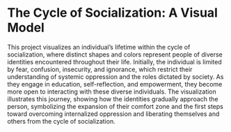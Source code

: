 # The Cycle of Socialization: A Visual Model

This project visualizes an individual’s lifetime within the cycle of socialization, where distinct shapes and colors represent people of diverse identities encountered throughout their life. Initially, the individual is limited by fear, confusion, insecurity, and ignorance, which restrict their understanding of systemic oppression and the roles dictated by society. As they engage in education, self-reflection, and empowerment, they become more open to interacting with these diverse individuals. The visualization illustrates this journey, showing how the identities gradually approach the person, symbolizing the expansion of their comfort zone and the first steps toward overcoming internalized oppression and liberating themselves and others from the cycle of socialization.
